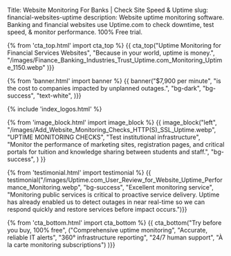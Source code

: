 Title: Website Monitoring For Banks | Check Site Speed & Uptime
slug: financial-websites-uptime
description: Website uptime monitoring software. Banking and financial websites use Uptime.com to check downtime, test speed, & monitor performance. 100% Free trial.

{% from 'cta_top.html' import cta_top %} 
{{ cta_top("Uptime Monitoring for Financial Services Websites",
  "Because in your world, uptime is money.",
  "/images/Finance_Banking_Industries_Trust_Uptime.com_Monitoring_Uptime_1150.webp"
)}}


{% from 'banner.html' import banner %} 
{{ banner("<span class='text-success'>$7,900</span> per minute",
  "is the cost to companies impacted by unplanned outages.",
  "bg-dark",
  "bg-success",
  "text-white",
)}}

 <div class="container bg-white my-5">
  {% include 'index_logos.html' %}
 </div>

{% from 'image_block.html' import image_block %}
{{ 
  image_block("left", "/images/Add_Website_Monitoring_Checks_HTTP(S)_SSL_Uptime.webp",
  "UPTIME MONITORING CHECKS",
  "Test institutional infrastructure",
  "Monitor the performance of marketing sites, registration pages, and critical portals for tuition and knowledge sharing between students and staff.",
  "bg-success",
) 
}}


{% from 'testimonial.html' import testimonial %}
{{ testimonial("/images/Uptime.com_User_Review_for_Website_Uptime_Performance_Monitoring.webp",
  "bg-success",
  "Excellent monitoring service",
  "Monitoring public services is critical to proactive service delivery. Uptime has already enabled us to detect outages in near real-time so we can respond quickly and restore services before impact occurs.")}}


{% from 'cta_bottom.html' import cta_bottom %} 
{{ cta_bottom("Try before you buy, 100% free",
  ("Comprehensive uptime monitoring", 
  "Accurate, reliable IT alerts",
  "360° infrastructure reporting",
  "24/7 human support",
  "À la carte monitoring subscriptions")
  )}}
